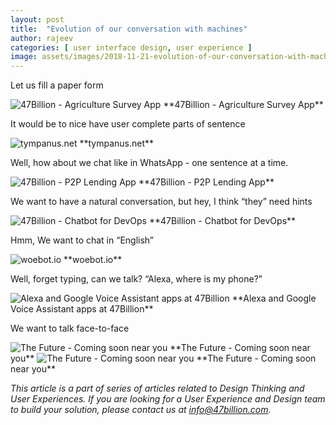 ```yaml
---
layout: post
title:  "Evolution of our conversation with machines"
author: rajeev
categories: [ user interface design, user experience ]
image: assets/images/2018-11-21-evolution-of-our-conversation-with-machines-1.png
---
```

Let us fill a paper form

<img src="{{site.url}}/assets/images/2018-11-21-evolution-of-our-conversation-with-machines-2.png" alt="47Billion - Agriculture Survey App"/>
**47Billion - Agriculture Survey App**

It would be to nice have user complete parts of sentence

<img src="{{site.url}}/assets/images/2018-11-21-evolution-of-our-conversation-with-machines-3.png" alt="tympanus.net"/>
**tympanus.net**

Well, how about we chat like in WhatsApp - one sentence at a time.

<img src="{{site.url}}/assets/images/2018-11-21-evolution-of-our-conversation-with-machines-4.png" alt="47Billion - P2P Lending App"/>
**47Billion - P2P Lending App**

We want to have a natural conversation, but hey, I think “they” need hints

<img src="{{site.url}}/assets/images/2018-11-21-evolution-of-our-conversation-with-machines-5.png" alt="47Billion - Chatbot for DevOps"/>
**47Billion - Chatbot for DevOps**

Hmm, We want to chat in “English”

<img src="{{site.url}}/assets/images/2018-11-21-evolution-of-our-conversation-with-machines-6.png" alt="woebot.io"/>
**woebot.io**

Well, forget typing, can we talk? “Alexa, where is my phone?”

<img src="{{site.url}}/assets/images/2018-11-21-evolution-of-our-conversation-with-machines-7.png" alt="Alexa and Google Voice Assistant apps at 47Billion"/>
**Alexa and Google Voice Assistant apps at 47Billion**

We want to talk face-to-face

<img src="{{site.url}}/assets/images/2018-11-21-evolution-of-our-conversation-with-machines-8.png" alt="The Future - Coming soon near you"/>
**The Future - Coming soon near you**

<img src="{{site.url}}/assets/images/2018-11-21-evolution-of-our-conversation-with-machines-1.png" alt="The Future - Coming soon near you"/>
**The Future - Coming soon near you**

*This article is a part of series of articles related to Design Thinking and User Experiences. If you are looking for a User Experience and Design team to build your solution, please contact us at info@47billion.com.*
